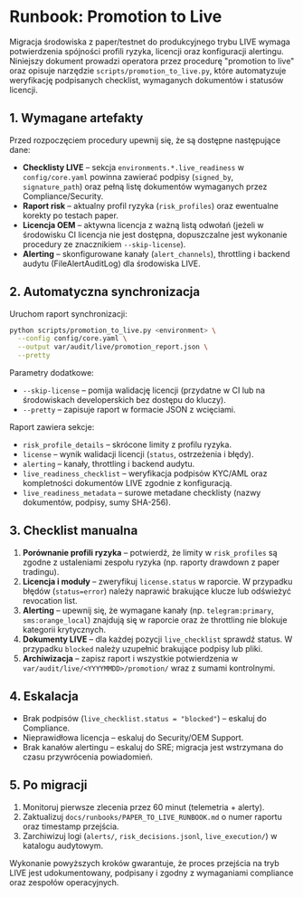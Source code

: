 # Runbook: Promotion to Live

Migracja środowiska z paper/testnet do produkcyjnego trybu LIVE wymaga potwierdzenia
spójności profili ryzyka, licencji oraz konfiguracji alertingu. Niniejszy dokument
prowadzi operatora przez procedurę "promotion to live" oraz opisuje narzędzie
`scripts/promotion_to_live.py`, które automatyzuje weryfikację podpisanych
checklist, wymaganych dokumentów i statusów licencji.

## 1. Wymagane artefakty

Przed rozpoczęciem procedury upewnij się, że są dostępne następujące dane:

- **Checklisty LIVE** – sekcja `environments.*.live_readiness` w `config/core.yaml`
  powinna zawierać podpisy (`signed_by`, `signature_path`) oraz pełną listę
  dokumentów wymaganych przez Compliance/Security.
- **Raport risk** – aktualny profil ryzyka (`risk_profiles`) oraz ewentualne
  korekty po testach paper.
- **Licencja OEM** – aktywna licencja z ważną listą odwołań (jeżeli w środowisku
  CI licencja nie jest dostępna, dopuszczalne jest wykonanie procedury ze
  znacznikiem `--skip-license`).
- **Alerting** – skonfigurowane kanały (`alert_channels`), throttling i backend
  audytu (FileAlertAuditLog) dla środowiska LIVE.

## 2. Automatyczna synchronizacja

Uruchom raport synchronizacji:

```bash
python scripts/promotion_to_live.py <environment> \
  --config config/core.yaml \
  --output var/audit/live/promotion_report.json \
  --pretty
```

Parametry dodatkowe:

- `--skip-license` – pomija walidację licencji (przydatne w CI lub na środowiskach
  developerskich bez dostępu do kluczy).
- `--pretty` – zapisuje raport w formacie JSON z wcięciami.

Raport zawiera sekcje:

- `risk_profile_details` – skrócone limity z profilu ryzyka.
- `license` – wynik walidacji licencji (`status`, ostrzeżenia i błędy).
- `alerting` – kanały, throttling i backend audytu.
- `live_readiness_checklist` – weryfikacja podpisów KYC/AML oraz kompletności
  dokumentów LIVE zgodnie z konfiguracją.
- `live_readiness_metadata` – surowe metadane checklisty (nazwy dokumentów,
  podpisy, sumy SHA-256).

## 3. Checklist manualna

1. **Porównanie profili ryzyka** – potwierdź, że limity w `risk_profiles` są
   zgodne z ustaleniami zespołu ryzyka (np. raporty drawdown z paper tradingu).
2. **Licencja i moduły** – zweryfikuj `license.status` w raporcie. W przypadku
   błędów (`status=error`) należy naprawić brakujące klucze lub odświeżyć
   revocation list.
3. **Alerting** – upewnij się, że wymagane kanały (np. `telegram:primary`,
   `sms:orange_local`) znajdują się w raporcie oraz że throttling nie blokuje
   kategorii krytycznych.
4. **Dokumenty LIVE** – dla każdej pozycji `live_checklist` sprawdź status. W
   przypadku `blocked` należy uzupełnić brakujące podpisy lub pliki.
5. **Archiwizacja** – zapisz raport i wszystkie potwierdzenia w
   `var/audit/live/<YYYYMMDD>/promotion/` wraz z sumami kontrolnymi.

## 4. Eskalacja

- Brak podpisów (`live_checklist.status = "blocked"`) – eskaluj do Compliance.
- Nieprawidłowa licencja – eskaluj do Security/OEM Support.
- Brak kanałów alertingu – eskaluj do SRE; migracja jest wstrzymana do czasu
  przywrócenia powiadomień.

## 5. Po migracji

1. Monitoruj pierwsze zlecenia przez 60 minut (telemetria + alerty).
2. Zaktualizuj `docs/runbooks/PAPER_TO_LIVE_RUNBOOK.md` o numer raportu oraz
   timestamp przejścia.
3. Zarchiwizuj logi (`alerts/`, `risk_decisions.jsonl`, `live_execution/`) w
   katalogu audytowym.

Wykonanie powyższych kroków gwarantuje, że proces przejścia na tryb LIVE jest
udokumentowany, podpisany i zgodny z wymaganiami compliance oraz zespołów
operacyjnych.
